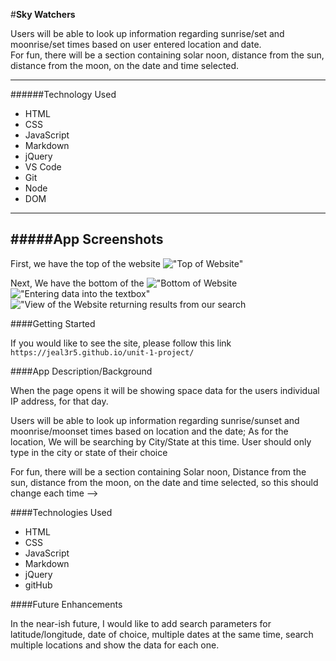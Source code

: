<!-- App title and Description-->

#**Sky Watchers**

Users will be able to look up information regarding sunrise/set and moonrise/set times based on user entered location and date. </br>
For fun, there will be a section containing solar noon, distance from the sun, distance from the moon, on the date and time selected.

---

######Technology Used

- HTML
- CSS
- JavaScript
- Markdown
- jQuery
- VS Code
- Git
- Node
- DOM

---

## #####App Screenshots

First, we have the top of the website
!["Top of Website"](SkyWatchersTop.png)

Next, We have the bottom of the
!["Bottom of Website](SkyWatchersBottom.png)
!["Entering data into the textbox"](SkyWatchersEnteringCityInfo.png)
!["View of the Website returning results from our search](SkyWatchersShowingResultsforTexasSearch.png)

####Getting Started

If you would like to see the site, please follow this link `https://jeal3r5.github.io/unit-1-project/`

####App Description/Background

When the page opens it will be showing space data for the users individual IP address, for that day.

Users will be able to look up information regarding sunrise/sunset and moonrise/moonset times based on location and the date; As for the location, We will be searching by City/State at this time. User should only type in the city or state of their choice

For fun, there will be a section containing Solar noon, Distance from the sun, distance from the moon, on the date and time selected, so this should change each time -->

####Technologies Used

- HTML
- CSS
- JavaScript
- Markdown
- jQuery
- gitHub

####Future Enhancements

In the near-ish future, I would like to add search parameters for latitude/longitude, date of choice, multiple dates at the same time, search multiple locations and show the data for each one.
